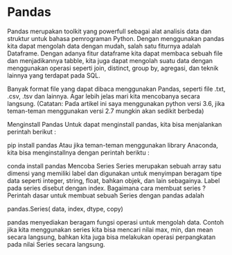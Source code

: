 # Pandas

Pandas merupakan toolkit yang powerfull sebagai alat analisis data dan struktur untuk bahasa pemrograman Python. Dengan menggunakan pandas kita dapat mengolah data dengan mudah, salah satu fiturnya adalah Dataframe. Dengan adanya fitur dataframe kita dapat membaca sebuah file dan menjadikannya tabble, kita juga dapat mengolah suatu data dengan menggunakan operasi seperti join, distinct, group by, agregasi, dan teknik lainnya yang terdapat pada SQL.

Banyak format file yang dapat dibaca menggunakan Pandas, seperti file .txt, .csv, .tsv dan lainnya. Agar lebih jelas mari kita mencobanya secara langsung. (Catatan: Pada artikel ini saya menggunakan python versi 3.6, jika teman-teman menggunakan versi 2.7 mungkin akan sedikit berbeda)

Menginstall Pandas
Untuk dapat menginstall pandas, kita bisa menjalankan perintah berikut :

pip install pandas
Atau jika teman-teman menggunakan library Anaconda, kita bisa menginstallnya dengan perintah beriktu :

conda install pandas
Mencoba Series
Series merupakan sebuah array satu dimensi yang memiliki label dan digunakan untuk menyimpan beragam tipe data seperti integer, string, float, bahkan objek, dan lain sebagainya. Label pada series disebut dengan index. Bagaimana cara membuat series ? Perintah dasar untuk membuat sebuah Series dengan pandas adalah

pandas.Series( data, index, dtype, copy)

pandas menyediakan beragam fungsi operasi untuk mengolah data. Contoh jika kita menggunakan series kita bisa mencari nilai max, min, dan mean secara langsung, bahkan kita juga bisa melakukan operasi perpangkatan pada nilai Series secara langsung. 